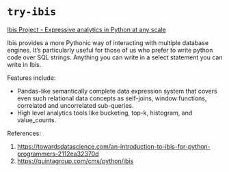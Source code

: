 # `try-ibis`

[Ibis Project - Expressive analytics in Python at any scale](https://ibis-project.org/)

Ibis provides a more Pythonic way of interacting with multiple database engines. It’s particularly useful for those of us who prefer to write python code over SQL strings. Anything you can write in a select statement you can write in Ibis. 


Features include:
* Pandas-like semantically complete data expression system that covers even such relational data concepts as self-joins, window functions, correlated and uncorrelated sub-queries.
* High level analytics tools like bucketing, top-k, histogram, and value_counts.

References: 
1. https://towardsdatascience.com/an-introduction-to-ibis-for-python-programmers-2112ea32370d
2. https://quintagroup.com/cms/python/ibis